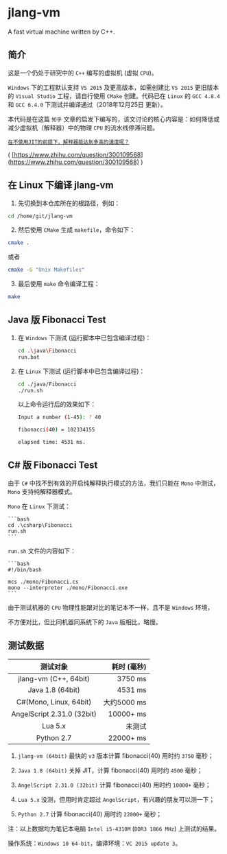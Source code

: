 # jlang-vm

A fast virtual machine written by C++.

## 简介

这是一个仍处于研究中的 `C++` 编写的虚拟机 (虚拟 `CPU`)。

`Windows` 下的工程默认支持 `VS 2015` 及更高版本，如需创建比 `VS 2015` 更旧版本的 `Visual Studio` 工程，请自行使用 `CMake` 创建。代码已在 `Linux` 的 `GCC 4.8.4` 和 `GCC 6.4.0` 下测试并编译通过（2018年12月25日 更新）。

本代码是在这篇 `知乎` 文章的启发下编写的，该文讨论的核心内容是：如何降低或减少虚拟机（解释器）中的物理 `CPU` 的流水线停滞问题。

 [`在不使用JIT的前提下，解释器能达到多高的速度呢？`](https://www.zhihu.com/question/300109568)
 
 ( [https://www.zhihu.com/question/300109568](https://www.zhihu.com/question/300109568) )

## 在 Linux 下编译 jlang-vm

1. 先切换到本仓库所在的根路径，例如：

```bash
cd /home/git/jlang-vm
```

2. 然后使用 `CMake` 生成 `makefile`，命令如下：

```bash
cmake .
```

或者

```bash
cmake -G "Unix Makefiles"
```

3. 最后使用 `make` 命令编译工程：

```bash
make
```

## Java 版 Fibonacci Test

1. 在 `Windows` 下测试 (运行脚本中已包含编译过程)：

    ```bash
    cd .\java\Fibonacci
    run.bat
    ```

2. 在 `Linux` 下测试 (运行脚本中已包含编译过程)：

    ```bash
    cd ./java/Fibonacci
    ./run.sh
    ```

    以上命令运行后的效果如下：

    ```bash
    Input a number (1-45): ? 40

    fibonacci(40) = 102334155

    elapsed time: 4531 ms.
    ```

## C# 版 Fibonacci Test

由于 `C#` 中找不到有效的开启纯解释执行模式的方法，我们只能在 `Mono` 中测试，`Mono` 支持纯解释器模式。

`Mono` 在 `Linux` 下测试：

    ```bash
    cd .\csharp\Fibonacci
    run.sh
    ```

`run.sh` 文件的内容如下：

    ```bash
    #!/bin/bash

    mcs ./mono/Fibonacci.cs
    mono --interpreter ./mono/Fibonacci.exe
    ```

由于测试机器的 `CPU` 物理性能跟对比的笔记本不一样，且不是 `Windows` 环境，

不方便对比，但比同机器同系统下的 `Java` 版相比，略慢。

## 测试数据

|测试对象|耗时 (毫秒)|
|:--:|---:|
|jlang-vm (C++, 64bit)|3750 ms|
|Java 1.8 (64bit)|4531 ms|
|C#(Mono, Linux, 64bit)|大约5000 ms|
|AngelScript 2.31.0 (32bit)|10000+ ms|
|Lua 5.x|未测试|
|Python 2.7|22000+ ms|


1. `jlang-vm (64bit)` 最快的 `v3` 版本计算 fibonacci(40) 用时约 `3750` 毫秒；

2. `Java 1.8 (64bit)` 关掉 JIT，计算 fibonacci(40) 用时约 `4500` 毫秒；

3. `AngelScript 2.31.0 (32bit)` 计算 fibonacci(40) 用时约 `10000+` 毫秒；

4. `Lua 5.x` 没测，但用时肯定超过 `AngelScript`，有兴趣的朋友可以测一下；

5. `Python 2.7` 计算 fibonacci(40) 用时约 `22000+` 毫秒；

注：以上数据均为笔记本电脑 `Intel i5-4310M` (`DDR3 1866 MHz`) 上测试的结果。

操作系统：`Windows 10 64-bit`，编译环境：`VC 2015 update 3`。

